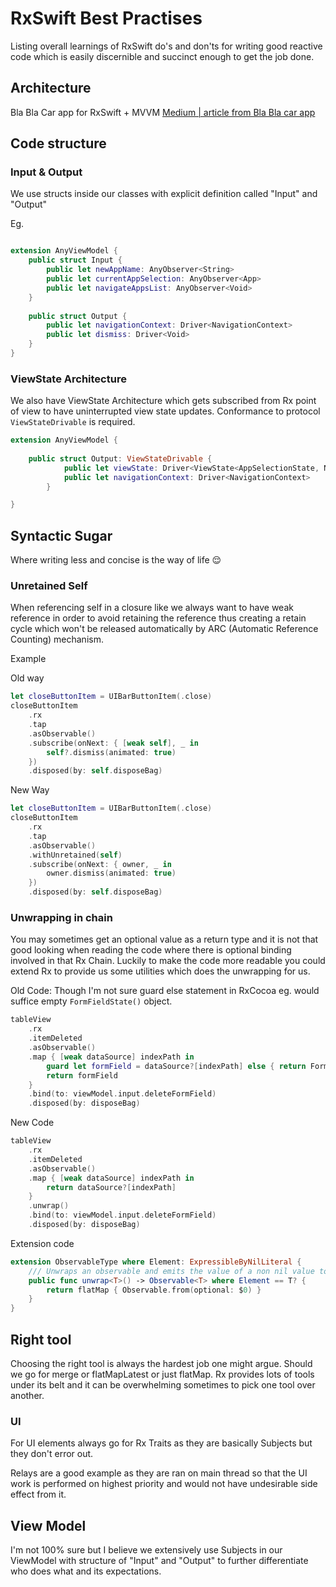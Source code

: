 # RxSwift Best Practises

Listing overall learnings of RxSwift do's and don'ts for writing good reactive code which is easily discernible and succinct enough to get the job done.

## Architecture


Bla Bla Car app for RxSwift + MVVM
[Medium | article from Bla Bla car app](https://medium.com/blablacar/rxswift-mvvm-66827b8b3f10)

## Code structure

### Input & Output

We use structs inside our classes with explicit definition called "Input" and "Output"

Eg.
```swift

extension AnyViewModel {
    public struct Input {
        public let newAppName: AnyObserver<String>
        public let currentAppSelection: AnyObserver<App>
        public let navigateAppsList: AnyObserver<Void>
    }
    
    public struct Output {
        public let navigationContext: Driver<NavigationContext>
        public let dismiss: Driver<Void>
    }
}

```


### ViewState Architecture

We also have ViewState Architecture which gets subscribed from Rx point of view to have uninterrupted view state updates. Conformance to protocol `ViewStateDrivable` is required.

```swift
extension AnyViewModel {
	
	public struct Output: ViewStateDrivable {
	        public let viewState: Driver<ViewState<AppSelectionState, Never, Never, Never>>
	        public let navigationContext: Driver<NavigationContext>
	    }

}
```


## Syntactic Sugar

Where writing less and concise is the way of life 😌

### Unretained Self
When referencing self in a closure like we always want to have weak reference in order to avoid retaining the reference thus creating a retain cycle which won't be released automatically by ARC (Automatic Reference Counting) mechanism.

Example

Old way
```swift
let closeButtonItem = UIBarButtonItem(.close)
closeButtonItem
    .rx
    .tap
    .asObservable()
    .subscribe(onNext: { [weak self], _ in
        self?.dismiss(animated: true)
    })
    .disposed(by: self.disposeBag)
```


New Way
```swift
let closeButtonItem = UIBarButtonItem(.close)
closeButtonItem
    .rx
    .tap
    .asObservable()
    .withUnretained(self)
    .subscribe(onNext: { owner, _ in
        owner.dismiss(animated: true)
    })
    .disposed(by: self.disposeBag)
```



### Unwrapping in chain

You may sometimes get an optional value as a return type and it is not that good looking when reading the code where there is optional binding involved in that Rx Chain.
Luckily to make the code more readable you could extend Rx to provide us some utilities which does the unwrapping for us.


Old Code: Though I'm not sure guard else statement in RxCocoa eg. would suffice empty `FormFieldState()` object.

```swift
tableView
    .rx
    .itemDeleted
    .asObservable()
    .map { [weak dataSource] indexPath in
        guard let formField = dataSource?[indexPath] else { return FormFieldState() } // Optional unwrap
        return formField
    }
    .bind(to: viewModel.input.deleteFormField)
    .disposed(by: disposeBag)
```

New Code
```swift
tableView
    .rx
    .itemDeleted
    .asObservable()
    .map { [weak dataSource] indexPath in
        return dataSource?[indexPath]
    }
    .unwrap()
    .bind(to: viewModel.input.deleteFormField)
    .disposed(by: disposeBag)
```

Extension code
```swift
extension ObservableType where Element: ExpressibleByNilLiteral {
    /// Unwraps an observable and emits the value of a non nil value to the Rx stream, or stops the stream if the value is nil.
    public func unwrap<T>() -> Observable<T> where Element == T? {
        return flatMap { Observable.from(optional: $0) }
    }
}
```


## Right tool

Choosing the right tool is always the hardest job one might argue. Should we go for merge or flatMapLatest or just flatMap. Rx provides lots of tools under its belt and it can be overwhelming sometimes to pick one tool over another.

### UI

For UI elements always go for Rx Traits as they are basically Subjects but they don't error out.

Relays are a good example as they are ran on main thread so that the UI work is performed on highest priority and would not have undesirable side effect from it.


## View Model

I'm not 100% sure but I believe we extensively use Subjects in our ViewModel with structure of "Input" and "Output" to further differentiate who does what and its expectations.